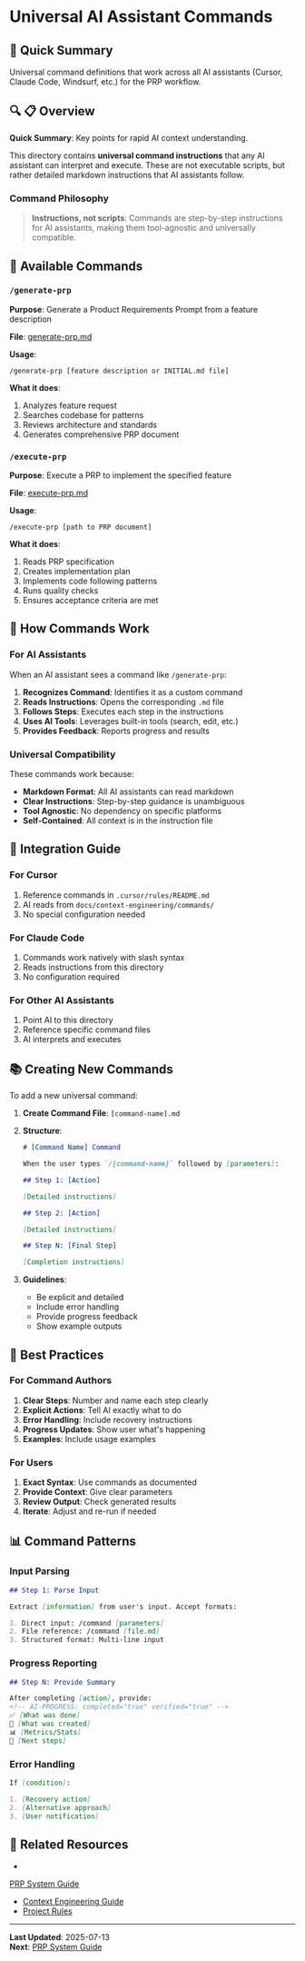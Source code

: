 # Universal AI Assistant Commands

<!-- AI-METADATA:
category: reference
complexity: basic
updated: 2025-07-13
claude-ready: true
priority: high
token-optimized: true
audience: developers
ai-context-weight: important
-->

<!-- AI-CONTEXT-BOUNDARY: start -->

## 🎯 Quick Summary

Universal command definitions that work across all AI assistants (Cursor, Claude Code, Windsurf, etc.) for the PRP workflow.

## 🔍 📋 Overview

<!-- AI-COMPRESS: strategy="summary" max-tokens="150" -->
**Quick Summary**: Key points for rapid AI context understanding.
<!-- /AI-COMPRESS -->
This directory contains **universal command instructions** that any AI assistant can interpret and execute. These are not executable scripts, but rather detailed markdown instructions that AI assistants follow.

### Command Philosophy

> **Instructions, not scripts**: Commands are step-by-step instructions for AI assistants, making them tool-agnostic and universally compatible.

## 📝 Available Commands

### `/generate-prp`

**Purpose**: Generate a Product Requirements Prompt from a feature description

**File**: [generate-prp.md](./generate-prp.md)

**Usage**:

```
/generate-prp [feature description or INITIAL.md file]
```

**What it does**:

1. Analyzes feature request
2. Searches codebase for patterns
3. Reviews architecture and standards
4. Generates comprehensive PRP document

### `/execute-prp`

**Purpose**: Execute a PRP to implement the specified feature

**File**: [execute-prp.md](./execute-prp.md)

**Usage**:

```
/execute-prp [path to PRP document]
```

**What it does**:

1. Reads PRP specification
2. Creates implementation plan
3. Implements code following patterns
4. Runs quality checks
5. Ensures acceptance criteria are met

## 🔧 How Commands Work

### For AI Assistants

When an AI assistant sees a command like `/generate-prp`:

1. **Recognizes Command**: Identifies it as a custom command
2. **Reads Instructions**: Opens the corresponding `.md` file
3. **Follows Steps**: Executes each step in the instructions
4. **Uses AI Tools**: Leverages built-in tools (search, edit, etc.)
5. **Provides Feedback**: Reports progress and results

### Universal Compatibility

These commands work because:

- **Markdown Format**: All AI assistants can read markdown
- **Clear Instructions**: Step-by-step guidance is unambiguous
- **Tool Agnostic**: No dependency on specific platforms
- **Self-Contained**: All context is in the instruction file

## 🚀 Integration Guide

### For Cursor

1. Reference commands in `.cursor/rules/README.md`
2. AI reads from `docs/context-engineering/commands/`
3. No special configuration needed

### For Claude Code

1. Commands work natively with slash syntax
2. Reads instructions from this directory
3. No configuration required

### For Other AI Assistants

1. Point AI to this directory
2. Reference specific command files
3. AI interprets and executes

## 📚 Creating New Commands

To add a new universal command:

1. **Create Command File**: `[command-name].md`
2. **Structure**:

   ```markdown
   # [Command Name] Command

   When the user types `/[command-name]` followed by [parameters]:

   ## Step 1: [Action]

   [Detailed instructions]

   ## Step 2: [Action]

   [Detailed instructions]

   ## Step N: [Final Step]

   [Completion instructions]
   ```

3. **Guidelines**:
   - Be explicit and detailed
   - Include error handling
   - Provide progress feedback
   - Show example outputs

## 🎯 Best Practices

### For Command Authors

1. **Clear Steps**: Number and name each step clearly
2. **Explicit Actions**: Tell AI exactly what to do
3. **Error Handling**: Include recovery instructions
4. **Progress Updates**: Show user what's happening
5. **Examples**: Include usage examples

### For Users

1. **Exact Syntax**: Use commands as documented
2. **Provide Context**: Give clear parameters
3. **Review Output**: Check generated results
4. **Iterate**: Adjust and re-run if needed

## 📊 Command Patterns

### Input Parsing

```markdown
## Step 1: Parse Input

Extract [information] from user's input. Accept formats:

1. Direct input: /command [parameters]
2. File reference: /command [file.md]
3. Structured format: Multi-line input
```

### Progress Reporting

```markdown
## Step N: Provide Summary

After completing [action], provide:
<!-- AI-PROGRESS: completed="true" verified="true" -->
✅ [What was done]
📄 [What was created]
📊 [Metrics/Stats]
🚀 [Next steps]
```

### Error Handling

```markdown
If [condition]:

1. [Recovery action]
2. [Alternative approach]
3. [User notification]
```

## 🔗 Related Resources

- <!-- AI-LINK: type="related" importance="medium" -->
<!-- AI-CONTEXT-REF: importance="medium" type="guide" -->
[PRP System Guide](../prp/README.md)
<!-- /AI-CONTEXT-REF -->
<!-- /AI-LINK -->
- [Context Engineering Guide](../README.md)
- [Project Rules](../../rules/)

<!-- AI-CONTEXT-BOUNDARY: end -->

---

**Last Updated**: 2025-07-13  
**Next**: [PRP System Guide](../prp/README.md)
